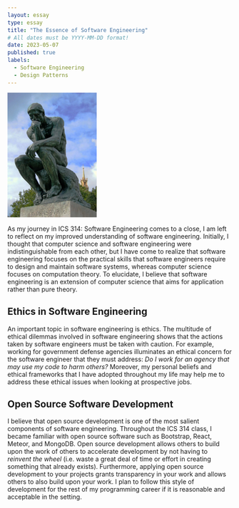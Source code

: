 ```yaml
---
layout: essay
type: essay
title: "The Essence of Software Engineering"
# All dates must be YYYY-MM-DD format!
date: 2023-05-07
published: true
labels:
  - Software Engineering
  - Design Patterns
---
```


<img width="200px" class="rounded float-start pe-4" src="../img/thethinker.png">

As my journey in ICS 314: Software Engineering comes to a close, I am left to reflect on my improved understanding of software engineering. Initially, I thought that computer science and software engineering were indistinguishable from each other, but I have come to realize that software engineering focuses on the practical skills that software engineers require to design and maintain software systems, whereas computer science focuses on computation theory. To elucidate, I believe that software engineering is an extension of computer science that aims for application rather than pure theory.

## Ethics in Software Engineering

An important topic in software engineering is ethics. The multitude of ethical dilemmas involved in software engineering shows that the actions taken by software engineers must be taken with caution. For example, working for government defense agencies illuminates an ethical concern for the software engineer that they must address: *Do I work for an agency that may use my code to harm others?* Moreover, my personal beliefs and ethical frameworks that I have adopted throughout my life may help me to address these ethical issues when looking at prospective jobs.

## Open Source Software Development

I believe that open source development is one of the most salient components of software engineering. Throughout the ICS 314 class, I became familiar with open source software such as Bootstrap, React, Meteor, and MongoDB. Open source development allows others to build upon the work of others to accelerate development by not having to *reinvent the wheel* (i.e. waste a great deal of time or effort in creating something that already exists). Furthermore, applying open source development to your projects grants transparency in your work and allows others to also build upon your work. I plan to follow this style of development for the rest of my programming career if it is reasonable and acceptable in the setting.
